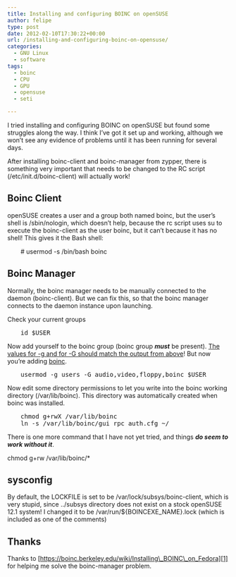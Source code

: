 ```yaml
---
title: Installing and configuring BOINC on openSUSE
author: felipe
type: post
date: 2012-02-10T17:30:22+00:00
url: /installing-and-configuring-boinc-on-opensuse/
categories:
  - GNU Linux
  - software
tags:
  - boinc
  - CPU
  - GPU
  - opensuse
  - seti

---
```

I tried installing and configuring BOINC on openSUSE but found some struggles along the way. I think I&#8217;ve got it set up and working, although we won&#8217;t see any evidence of problems until it has been running for several days.
  
<!--more-->


  
After installing boinc-client and boinc-manager from zypper, there is something very important that needs to be changed to the RC script (/etc/init.d/boinc-client) will actually work!

## Boinc Client

openSUSE creates a user and a group both named boinc, but the user&#8217;s shell is /sbin/nologin, which doesn&#8217;t help, because the rc script uses su to execute the boinc-client as the user boinc, but it can&#8217;t because it has no shell! This gives it the Bash shell:

<p style="padding-left: 30px;">
  # usermod -s /bin/bash boinc
</p>

## Boinc Manager

Normally, the boinc manager needs to be manually connected to the daemon (boinc-client). But we can fix this, so that the boinc manager connects to the daemon instance upon launching.

Check your current groups

<pre style="padding-left: 30px;">id $USER</pre>

Now add yourself to the boinc group (boinc group _**must**_ be present). <span style="text-decoration: underline;">The values for -g and for -G should match the output from above</span>! But now you&#8217;re adding <span style="text-decoration: underline;">boinc</span>.

<pre style="padding-left: 30px;">usermod -g users -G audio,video,floppy,boinc $USER</pre>

Now edit some directory permissions to let you write into the boinc working directory (/var/lib/boinc). This directory was automatically created when boinc was installed.

<pre style="padding-left: 30px;">chmod g+rwX /var/lib/boinc
ln -s /var/lib/boinc/gui_rpc_auth.cfg ~/</pre>

There is one more command that I have not yet tried, and things _**do seem to work without it**_.

chmod g+rw /var/lib/boinc/*

## sysconfig

By default, the LOCKFILE is set to be /var/lock/subsys/boinc-client, which is very stupid, since ../subsys directory does not exist on a stock openSUSE 12.1 system! I changed it to be /var/run/${BOINCEXE_NAME}.lock (which is included as one of the comments)

## Thanks

Thanks to [https://boinc.berkeley.edu/wiki/Installing\_BOINC\_on_Fedora][1] for helping me solve the boinc-manager problem.

&nbsp;

 [1]: https://boinc.berkeley.edu/wiki/Installing_BOINC_on_Fedora